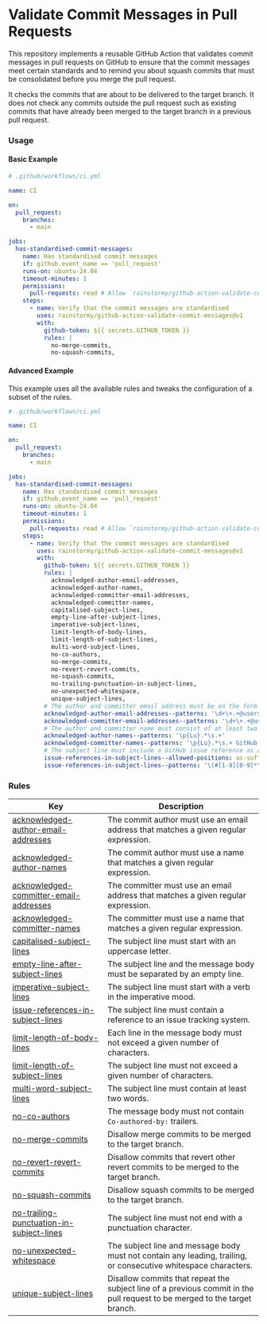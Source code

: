 # Validate Commit Messages in Pull Requests

This repository implements a reusable GitHub Action that validates commit
messages in pull requests on GitHub to ensure that the commit messages meet
certain standards and to remind you about squash commits that must be
consolidated before you merge the pull request.

It checks the commits that are about to be delivered to the target branch.
It does not check any commits outside the pull request such as existing commits
that have already been merged to the target branch in a previous pull request.

### Usage
#### Basic Example
```yaml
# .github/workflows/ci.yml

name: CI

on:
  pull_request:
    branches:
      - main

jobs:
  has-standardised-commit-messages:
    name: Has standardised commit messages
    if: github.event_name == 'pull_request'
    runs-on: ubuntu-24.04
    timeout-minutes: 1
    permissions:
      pull-requests: read # Allow `rainstormy/github-action-validate-commit-messages` to read the commit messages in the pull request.
    steps:
      - name: Verify that the commit messages are standardised
        uses: rainstormy/github-action-validate-commit-messages@v1
        with:
          github-token: ${{ secrets.GITHUB_TOKEN }}
          rules: |
            no-merge-commits,
            no-squash-commits,
```

#### Advanced Example
This example uses all the available rules and tweaks the configuration of a
subset of the rules.

```yaml
# .github/workflows/ci.yml

name: CI

on:
  pull_request:
    branches:
      - main

jobs:
  has-standardised-commit-messages:
    name: Has standardised commit messages
    if: github.event_name == 'pull_request'
    runs-on: ubuntu-24.04
    timeout-minutes: 1
    permissions:
      pull-requests: read # Allow `rainstormy/github-action-validate-commit-messages` to read the commit messages in the pull request.
    steps:
      - name: Verify that the commit messages are standardised
        uses: rainstormy/github-action-validate-commit-messages@v1
        with:
          github-token: ${{ secrets.GITHUB_TOKEN }}
          rules: |
            acknowledged-author-email-addresses,
            acknowledged-author-names,
            acknowledged-committer-email-addresses,
            acknowledged-committer-names,
            capitalised-subject-lines,
            empty-line-after-subject-lines,
            imperative-subject-lines,
            limit-length-of-body-lines,
            limit-length-of-subject-lines,
            multi-word-subject-lines,
            no-co-authors,
            no-merge-commits,
            no-revert-revert-commits,
            no-squash-commits,
            no-trailing-punctuation-in-subject-lines,
            no-unexpected-whitespace,
            unique-subject-lines,
          # The author and committer email address must be on the form `id+username@users.noreply.github.com` or `noreply@github.com` (only for reverting pull requests).
          acknowledged-author-email-addresses--patterns: '\d+\+.+@users\.noreply\.github\.com'
          acknowledged-committer-email-addresses--patterns: '\d+\+.+@users\.noreply\.github\.com noreply@github\.com'
          # The author and committer name must consist of at least two words where the first word starts with a capital letter, or it should be 'GitHub' (only for reverting pull requests).
          acknowledged-author-names--patterns: '\p{Lu}.*\s.+'
          acknowledged-committer-names--patterns: '\p{Lu}.*\s.+ GitHub'
          # The subject line must include a GitHub issue reference as a suffix.
          issue-references-in-subject-lines--allowed-positions: as-suffix
          issue-references-in-subject-lines--patterns: '\(#[1-9][0-9]*\) #[1-9][0-9]*'
```

### Rules
| Key                                                                                                | Description                                                                                                               |
|----------------------------------------------------------------------------------------------------|---------------------------------------------------------------------------------------------------------------------------|
| [acknowledged-author-email-addresses](docs/rules/acknowledged-author-email-addresses.md)           | The commit author must use an email address that matches a given regular expression.                                      |
| [acknowledged-author-names](docs/rules/acknowledged-author-names.md)                               | The commit author must use a name that matches a given regular expression.                                                |
| [acknowledged-committer-email-addresses](docs/rules/acknowledged-committer-email-addresses.md)     | The committer must use an email address that matches a given regular expression.                                          |
| [acknowledged-committer-names](docs/rules/acknowledged-committer-names.md)                         | The committer must use a name that matches a given regular expression.                                                    |
| [capitalised-subject-lines](docs/rules/capitalised-subject-lines.md)                               | The subject line must start with an uppercase letter.                                                                     |
| [empty-line-after-subject-lines](docs/rules/empty-line-after-subject-lines.md)                     | The subject line and the message body must be separated by an empty line.                                                 |
| [imperative-subject-lines](docs/rules/imperative-subject-lines.md)                                 | The subject line must start with a verb in the imperative mood.                                                           |
| [issue-references-in-subject-lines](docs/rules/issue-references-in-subject-lines.md)               | The subject line must contain a reference to an issue tracking system.                                                    |
| [limit-length-of-body-lines](docs/rules/limit-length-of-body-lines.md)                             | Each line in the message body must not exceed a given number of characters.                                               |
| [limit-length-of-subject-lines](docs/rules/limit-length-of-subject-lines.md)                       | The subject line must not exceed a given number of characters.                                                            |
| [multi-word-subject-lines](docs/rules/multi-word-subject-lines.md)                                 | The subject line must contain at least two words.                                                                         |
| [no-co-authors](docs/rules/no-co-authors.md)                                                       | The message body must not contain `Co-authored-by:` trailers.                                                             |
| [no-merge-commits](docs/rules/no-merge-commits.md)                                                 | Disallow merge commits to be merged to the target branch.                                                                 |
| [no-revert-revert-commits](docs/rules/no-revert-revert-commits.md)                                 | Disallow commits that revert other revert commits to be merged to the target branch.                                      |
| [no-squash-commits](docs/rules/no-squash-commits.md)                                               | Disallow squash commits to be merged to the target branch.                                                                |
| [no-trailing-punctuation-in-subject-lines](docs/rules/no-trailing-punctuation-in-subject-lines.md) | The subject line must not end with a punctuation character.                                                               |
| [no-unexpected-whitespace](docs/rules/no-unexpected-whitespace.md)                                 | The subject line and message body must not contain any leading, trailing, or consecutive whitespace characters.           |
| [unique-subject-lines](docs/rules/unique-subject-lines.md)                                         | Disallow commits that repeat the subject line of a previous commit in the pull request to be merged to the target branch. |
